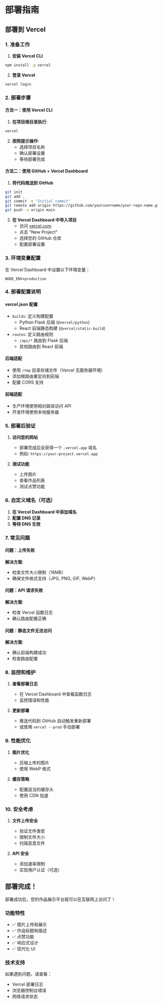 # 部署指南

## 部署到 Vercel

### 1. 准备工作

1. **安装 Vercel CLI**

```bash
npm install -g vercel
```

2. **登录 Vercel**

```bash
vercel login
```

### 2. 部署步骤

#### 方法一：使用 Vercel CLI

1. **在项目根目录执行**:

```bash
vercel
```

2. **按照提示操作**:
   - 选择项目名称
   - 确认部署设置
   - 等待部署完成

#### 方法二：使用 GitHub + Vercel Dashboard

1. **将代码推送到 GitHub**

```bash
git init
git add .
git commit -m "Initial commit"
git remote add origin https://github.com/yourusername/your-repo-name.git
git push -u origin main
```

2. **在 Vercel Dashboard 中导入项目**
   - 访问 [vercel.com](https://vercel.com)
   - 点击 "New Project"
   - 选择您的 GitHub 仓库
   - 配置部署设置

### 3. 环境变量配置

在 Vercel Dashboard 中设置以下环境变量：

```
NODE_ENV=production
```

### 4. 部署配置说明

#### vercel.json 配置

- `builds`: 定义构建配置
  - Python Flask 后端 (`@vercel/python`)
  - React 前端静态构建 (`@vercel/static-build`)
- `routes`: 定义路由规则
  - `/api/*` 路由到 Flask 后端
  - 其他路由到 React 前端

#### 后端适配

- 使用 `/tmp` 目录存储文件（Vercel 无服务器环境）
- 添加根路由重定向到前端
- 配置 CORS 支持

#### 前端适配

- 生产环境使用相对路径访问 API
- 开发环境使用本地服务器

### 5. 部署后验证

1. **访问您的网站**
   - 部署完成后会获得一个 `.vercel.app` 域名
   - 例如: `https://your-project.vercel.app`

2. **测试功能**
   - 上传图片
   - 查看作品列表
   - 测试点赞功能

### 6. 自定义域名（可选）

1. **在 Vercel Dashboard 中添加域名**
2. **配置 DNS 记录**
3. **等待 DNS 生效**

### 7. 常见问题

#### 问题：上传失败

**解决方案**:

- 检查文件大小限制（16MB）
- 确保文件格式支持（JPG, PNG, GIF, WebP）

#### 问题：API 请求失败

**解决方案**:

- 检查 Vercel 函数日志
- 确认路由配置正确

#### 问题：静态文件无法访问

**解决方案**:

- 确认前端构建成功
- 检查路由配置

### 8. 监控和维护

1. **查看部署日志**
   - 在 Vercel Dashboard 中查看函数日志
   - 监控错误和性能

2. **更新部署**
   - 推送代码到 GitHub 自动触发重新部署
   - 或使用 `vercel --prod` 手动部署

### 9. 性能优化

1. **图片优化**
   - 压缩上传的图片
   - 使用 WebP 格式

2. **缓存策略**
   - 配置适当的缓存头
   - 使用 CDN 加速

### 10. 安全考虑

1. **文件上传安全**
   - 验证文件类型
   - 限制文件大小
   - 扫描恶意文件

2. **API 安全**
   - 添加速率限制
   - 实现用户认证（可选）

## 部署完成！

部署成功后，您的作品展示平台就可以在互联网上访问了！

### 功能特性

- ✅ 图片上传和展示
- ✅ 作品标题和描述
- ✅ 点赞功能
- ✅ 响应式设计
- ✅ 现代化 UI

### 技术支持

如果遇到问题，请查看：

- Vercel 部署日志
- 浏览器控制台错误
- 网络请求状态
